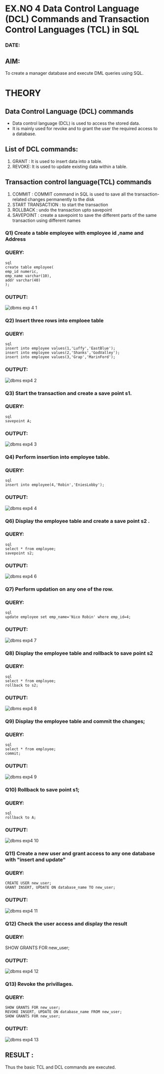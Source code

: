 # EX.NO 4 Data Control Language (DCL) Commands and Transaction Control Languages (TCL) in SQL
### DATE:
## AIM:
To create a manager database and execute DML queries using SQL.

# THEORY
## Data Control Language (DCL) commands
* Data control language (DCL) is used to access the stored data.
* It is mainly used for revoke and to grant the user the required access to a database.
## List of DCL commands: 
1. GRANT : It is used to insert data into a table.
2. REVOKE: It is used to update existing data within a table.
## Transaction control language(TCL) commands
1. COMMIT : COMMIT command in SQL is used to save all the transaction-related changes permanently to the disk
2. START TRANSACTION : to start the transaction
3. ROLLBACK : undo the transaction upto savepoint 
4. SAVEPOINT : create a savepoint to save the different parts of the same transaction using different names

### Q1) Create a table employee with employee id ,name and Address

### QUERY:
```
sql
create table employee(
emp_id numeric,
emp_name varchar(10),
addr varchar(40)
);
```

### OUTPUT:
![dbms exp 4 1](https://github.com/Prem-Kumar13122004/DBMS/assets/119291590/b8b497e9-6cac-4c4d-8be1-ed9fa9e142e4)

### Q2) Insert three rows into emploee table 


### QUERY:
```
sql
insert into employee values(1,'Luffy','EastBlue');
insert into employee values(2,'Shanks','GodValley');
insert into employee values(3,'Grap','MarinFord');
```
### OUTPUT:
![dbms exp4 2](https://github.com/Prem-Kumar13122004/DBMS/assets/119291590/3361f6a5-204f-43c4-aab9-1fe9e415c8d4)


### Q3) Start the transaction and create a save point s1.

### QUERY:
```
sql
savepoint A;
```

### OUTPUT:
![dbms exp4 3](https://github.com/Prem-Kumar13122004/DBMS/assets/119291590/fc71d67f-709a-47d6-afa2-1a7b71ca0c66)

### Q4) Perform insertion into employee table.

### QUERY:
```
sql
insert into employee(4,'Robin','EniesLobby');
```

### OUTPUT:
![dbms exp4 4](https://github.com/Prem-Kumar13122004/DBMS/assets/119291590/280410f0-dc27-4aae-8816-068aaf06c8d3)


### Q6)	Display the employee table and create a save point s2 .


### QUERY:
```
sql
select * from employee;
savepoint s2;
```

### OUTPUT:
![dbms exp4 6](https://github.com/Prem-Kumar13122004/DBMS/assets/119291590/423425a8-fa78-4748-a71c-026992740d0b)


### Q7)	Perform updation on any one of the row.


### QUERY:
```
sql
update employee set emp_name='Nico Robin' where emp_id=4;
```

### OUTPUT:
![dbms exp4 7](https://github.com/Prem-Kumar13122004/DBMS/assets/119291590/eed32fef-a07a-401d-9780-c508f7771a76)


### Q8) Display the employee table and rollback to  save point s2 


### QUERY:
```
sql
select * from employee;
rollback to s2;
```

### OUTPUT:
![dbms exp4 8](https://github.com/Prem-Kumar13122004/DBMS/assets/119291590/97e8e9d8-dc94-4a7b-9122-606279885159)


### Q9) Display the employee table and commit the changes; 


### QUERY:
```
sql
select * from employee;
commit;
```

### OUTPUT:
![dbms exp4 9](https://github.com/Prem-Kumar13122004/DBMS/assets/119291590/f12b0cc5-d5bc-4189-ae42-5849df71f106)


### Q10) Rollback to save point s1;


### QUERY:
```
sql
rollback to A;
```

### OUTPUT:
![dbms exp4 10](https://github.com/Prem-Kumar13122004/DBMS/assets/119291590/ee16a4be-86a4-4550-a462-a39ba338d922)


### Q11)	Create a new user and grant access to any one database with "insert and update"


### QUERY:
```
CREATE USER new_user;
GRANT INSERT, UPDATE ON database_name TO new_user;
```
### OUTPUT:
![dbms exp4 11](https://github.com/Prem-Kumar13122004/DBMS/assets/119291590/c361fd3d-fa12-49d2-a517-da997c82c6dc)


### Q12) Check the user access and display the result 


### QUERY:
SHOW GRANTS FOR new_user;

### OUTPUT:
![dbms exp4 12](https://github.com/Prem-Kumar13122004/DBMS/assets/119291590/440578a1-3999-4ba6-8b13-39a595077ccd)

### Q13) Revoke the privillages.

### QUERY:
```
SHOW GRANTS FOR new_user;
REVOKE INSERT, UPDATE ON database_name FROM new_user;
SHOW GRANTS FOR new_user;
```

### OUTPUT:
![dbms exp4 13](https://github.com/Prem-Kumar13122004/DBMS/assets/119291590/ff0cbdda-c5cd-4eed-b058-aabb11a1b00c)


## RESULT :
Thus the basic TCL and DCL commands are executed.
